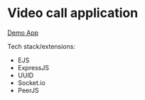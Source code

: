 # Video call application

[Demo App](https://polar-ravine-12086.herokuapp.com/c08eedeb-ddf1-46f1-9074-98593b69c4fd)

Tech stack/extensions:
- EJS
- ExpressJS
- UUID
- Socket.io
- PeerJS
